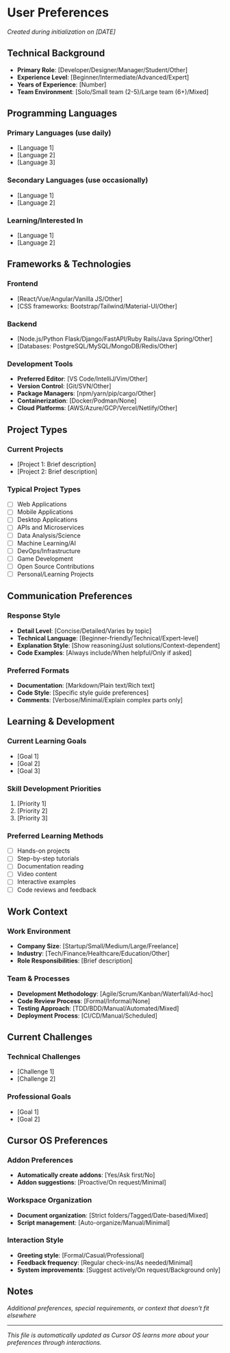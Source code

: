 # User Preferences

*Created during initialization on [DATE]*

## Technical Background
- **Primary Role**: [Developer/Designer/Manager/Student/Other]
- **Experience Level**: [Beginner/Intermediate/Advanced/Expert]
- **Years of Experience**: [Number]
- **Team Environment**: [Solo/Small team (2-5)/Large team (6+)/Mixed]

## Programming Languages
### Primary Languages (use daily)
- [Language 1]
- [Language 2]
- [Language 3]

### Secondary Languages (use occasionally)
- [Language 1]
- [Language 2]

### Learning/Interested In
- [Language 1]
- [Language 2]

## Frameworks & Technologies
### Frontend
- [React/Vue/Angular/Vanilla JS/Other]
- [CSS frameworks: Bootstrap/Tailwind/Material-UI/Other]

### Backend
- [Node.js/Python Flask/Django/FastAPI/Ruby Rails/Java Spring/Other]
- [Databases: PostgreSQL/MySQL/MongoDB/Redis/Other]

### Development Tools
- **Preferred Editor**: [VS Code/IntelliJ/Vim/Other]
- **Version Control**: [Git/SVN/Other]
- **Package Managers**: [npm/yarn/pip/cargo/Other]
- **Containerization**: [Docker/Podman/None]
- **Cloud Platforms**: [AWS/Azure/GCP/Vercel/Netlify/Other]

## Project Types
### Current Projects
- [Project 1: Brief description]
- [Project 2: Brief description]

### Typical Project Types
- [ ] Web Applications
- [ ] Mobile Applications
- [ ] Desktop Applications
- [ ] APIs and Microservices
- [ ] Data Analysis/Science
- [ ] Machine Learning/AI
- [ ] DevOps/Infrastructure
- [ ] Game Development
- [ ] Open Source Contributions
- [ ] Personal/Learning Projects

## Communication Preferences
### Response Style
- **Detail Level**: [Concise/Detailed/Varies by topic]
- **Technical Language**: [Beginner-friendly/Technical/Expert-level]
- **Explanation Style**: [Show reasoning/Just solutions/Context-dependent]
- **Code Examples**: [Always include/When helpful/Only if asked]

### Preferred Formats
- **Documentation**: [Markdown/Plain text/Rich text]
- **Code Style**: [Specific style guide preferences]
- **Comments**: [Verbose/Minimal/Explain complex parts only]

## Learning & Development
### Current Learning Goals
- [Goal 1]
- [Goal 2]
- [Goal 3]

### Skill Development Priorities
1. [Priority 1]
2. [Priority 2]
3. [Priority 3]

### Preferred Learning Methods
- [ ] Hands-on projects
- [ ] Step-by-step tutorials
- [ ] Documentation reading
- [ ] Video content
- [ ] Interactive examples
- [ ] Code reviews and feedback

## Work Context
### Work Environment
- **Company Size**: [Startup/Small/Medium/Large/Freelance]
- **Industry**: [Tech/Finance/Healthcare/Education/Other]
- **Role Responsibilities**: [Brief description]

### Team & Processes
- **Development Methodology**: [Agile/Scrum/Kanban/Waterfall/Ad-hoc]
- **Code Review Process**: [Formal/Informal/None]
- **Testing Approach**: [TDD/BDD/Manual/Automated/Mixed]
- **Deployment Process**: [CI/CD/Manual/Scheduled]

## Current Challenges
### Technical Challenges
- [Challenge 1]
- [Challenge 2]

### Professional Goals
- [Goal 1]
- [Goal 2]

## Cursor OS Preferences
### Addon Preferences
- **Automatically create addons**: [Yes/Ask first/No]
- **Addon suggestions**: [Proactive/On request/Minimal]

### Workspace Organization
- **Document organization**: [Strict folders/Tagged/Date-based/Mixed]
- **Script management**: [Auto-organize/Manual/Minimal]

### Interaction Style
- **Greeting style**: [Formal/Casual/Professional]
- **Feedback frequency**: [Regular check-ins/As needed/Minimal]
- **System improvements**: [Suggest actively/On request/Background only]

## Notes
*Additional preferences, special requirements, or context that doesn't fit elsewhere*

---
*This file is automatically updated as Cursor OS learns more about your preferences through interactions.* 